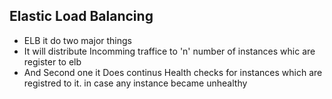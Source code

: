 ## Elastic Load Balancing
- ELB it do two major things 
- It will distribute Incomming traffice to 'n' number of instances whic are register to elb 
- And Second one it Does continus Health checks for instances which are registred to it. in case any instance became unhealthy 